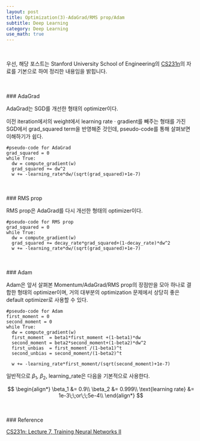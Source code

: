```yaml
---
layout: post
title: Optimization(3)-AdaGrad/RMS prop/Adam
subtitle: Deep Learning
category: Deep Learning
use_math: true
---
```


<br>

우선, 해당 포스트는
Stanford University School of Engineering의 [CS231n](https://www.youtube.com/watch?v=_JB0AO7QxSA&list=PLC1qU-LWwrF64f4QKQT-Vg5Wr4qEE1Zxk&index=7)의 자료를 기본으로 하여 정리한 내용임을 밝힙니다.

<br>
<br>
### AdaGrad

AdaGrad는 SGD를 개선한 형태의 optimizer이다.

이전 iteration에서의 weight에서 learning rate $\cdot$ gradient를 빼주는 형태를 가진 SGD에서 grad_squared term을 반영해준 것인데, pseudo-code를 통해 살펴보면 이해하기가 쉽다.

```
#pseudo-code for AdaGrad
grad_squared = 0
while True:
  dw = compute_gradient(w)
  grad_squared += dw^2
  w += -learning_rate*dw/(sqrt(grad_squared)+1e-7)
```

<br>
<br>
### RMS prop

RMS prop은 AdaGrad를 다시 개선한 형태의 optimizer이다.

```
#pseudo-code for RMS prop
grad_squared = 0
while True:
  dw = compute_gradient(w)
  grad_squared += decay_rate*grad_squared+(1-decay_rate)*dw^2
  w += -learning_rate*dw/(sqrt(grad_squared)+1e-7)
```

<br>
<br>
### Adam

Adam은 앞서 살펴본 Momentum/AdaGrad/RMS prop의 장점만을 모아 하나로 결합한 형태의 optimizer이며, 거의 대부분의 optimization 문제에서 상당히 좋은 default optimizer로 사용할 수 있다.

```
#pseudo-code for Adam
first_moment = 0
second_moment = 0
while True:
  dw = compute_gradient(w)
  first_moment  = beta1*first_moment +(1-beta1)*dw
  second_moment = beta2*second_moment+(1-beta2)*dw^2
  first_unbias  = first_moment /(1-beta1)^t
  second_unbias = second_moment/(1-beta2)^t

  w += -learning_rate*first_moment/(sqrt(second_moment)+1e-7)
```

일반적으로 $\beta_1$, $\beta_2$, $\text{learning_rate}$은 다음을 기본적으로 사용한다.

$$
\begin{align*}
\beta_1 &= 0.9\\
\beta_2 &= 0.999\\
\text{learning rate} &= 1e-3\;\;or\;\;5e-4\\
\end{align*}
$$


<br>
<br>
### Reference

[CS231n: Lecture 7, Training Neural Networks II](https://www.youtube.com/watch?v=_JB0AO7QxSA&list=PLC1qU-LWwrF64f4QKQT-Vg5Wr4qEE1Zxk&index=7)
